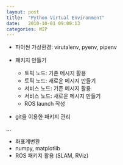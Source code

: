 ```yaml
---
layout: post
title:  "Python Virtual Environment"
date:   2010-10-01 09:00:13
categories: WIP
---
```



- 파이썬 가상환경: virutalenv, pyenv, pipenv



- 패키지 만들기
    - 토픽 노드: 기존 메시지 활용
    - 토픽 노드: 새로운 메시지 만들기
    - 서비스 노드: 기존 메시지 활용
    - 서비스 노드: 새로운 메시지 만들기
    - ROS launch 작성
- git을 이용한 패키지 관리

...

- 좌표계변환
- numpy, matplotlib
- ROS 패키지 활용 (SLAM, RViz)

